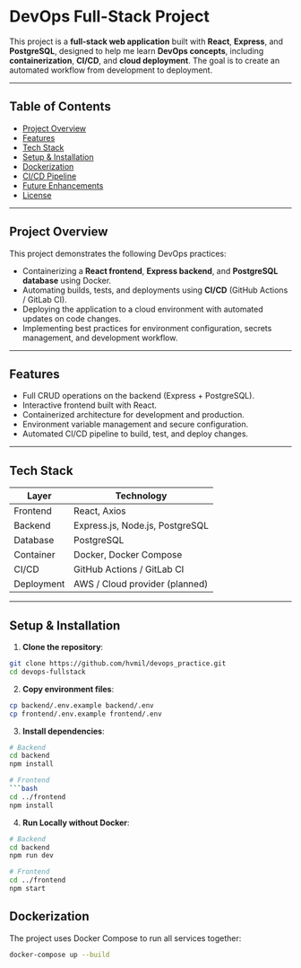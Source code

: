 # DevOps Full-Stack Project

This project is a **full-stack web application** built with **React**, **Express**, and **PostgreSQL**, designed to help me learn **DevOps concepts**, including **containerization**, **CI/CD**, and **cloud deployment**. The goal is to create an automated workflow from development to deployment.

---

## Table of Contents

- [Project Overview](#project-overview)  
- [Features](#features)  
- [Tech Stack](#tech-stack)  
- [Setup & Installation](#setup--installation)  
- [Dockerization](#dockerization)  
- [CI/CD Pipeline](#cicd-pipeline)  
- [Future Enhancements](#future-enhancements)  
- [License](#license)  

---

## Project Overview

This project demonstrates the following DevOps practices:

- Containerizing a **React frontend**, **Express backend**, and **PostgreSQL database** using Docker.  
- Automating builds, tests, and deployments using **CI/CD** (GitHub Actions / GitLab CI).  
- Deploying the application to a cloud environment with automated updates on code changes.  
- Implementing best practices for environment configuration, secrets management, and development workflow.  

---

## Features

- Full CRUD operations on the backend (Express + PostgreSQL).  
- Interactive frontend built with React.  
- Containerized architecture for development and production.  
- Environment variable management and secure configuration.  
- Automated CI/CD pipeline to build, test, and deploy changes.  

---

## Tech Stack

| Layer       | Technology         |
|------------|------------------|
| Frontend   | React, Axios      |
| Backend    | Express.js, Node.js, PostgreSQL |
| Database   | PostgreSQL        |
| Container  | Docker, Docker Compose |
| CI/CD      | GitHub Actions / GitLab CI |
| Deployment | AWS / Cloud provider (planned) |

---

## Setup & Installation

1. **Clone the repository**:

```bash
git clone https://github.com/hvmil/devops_practice.git
cd devops-fullstack
```

2. **Copy environment files**:

```bash
cp backend/.env.example backend/.env
cp frontend/.env.example frontend/.env
```

3. **Install dependencies**:

```bash
# Backend
cd backend
npm install

# Frontend
```bash
cd ../frontend
npm install
```
4. **Run Locally without Docker**:

```bash
# Backend
cd backend
npm run dev

# Frontend
cd ../frontend
npm start
```
## Dockerization
The project uses Docker Compose to run all services together:

```bash
docker-compose up --build
```